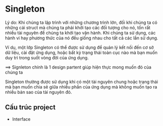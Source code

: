 # Singleton
Lý do: Khi chúng ta lập trình với những chương trình lớn, đối khi chúng ta có những cái struct mà chúng ta phải khởi tạo các đối tượng cho nó, tốn rất nhiều tài nguyên để chúng ta khởi tạo vận hành.
Khi chúng ta sử dụng, các hành vi hay phương thức của nó đều  giống nhau cho tất cả các lần sử dụng.


Ví dụ, một lớp Singleton có thể được sử dụng để quản lý kết nối đến cơ sở dữ liệu, cài đặt ứng dụng, hoặc bất kỳ trạng thái toàn cục nào mà bạn muốn duy trì trong suốt vòng đời của ứng dụng.

==> Signleton chính là 1 design partent giúp hiện thực mong muốn đó của chúng ta

Singleton thường được sử dụng khi có một tài nguyên chung hoặc trạng thái mà bạn muốn chia sẻ giữa nhiều phần của ứng dụng mà không muốn tạo ra nhiều bản sao của tài nguyên đó.

## Cấu trúc project
- Interface
